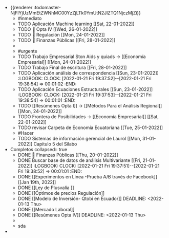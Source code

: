 - {{renderer :todomaster-NjFlYjUzMmEtZWNhMC00YzZjLTk0YmUtN2JlZTQ1NjczMjZi}}
	- #inmediato
	- TODO Aplicación Machine learning [[Sat, 22-01-2022]]
	- TODO  🧪 Opta IV [[Wed, 26-01-2022]]
	- TODO 🧪 Regulación [[Mon, 24-01-2022]]
	- TODO 🧪 Finanzas Públicas [[Fri, 28-01-2022]]
	-
	- #urgente
	- TODO Trabajo Empresarial Ston Aids y quiads → [[Economía Empresarial]] [[Mon, 24-01-2022]]
	- TODO Trabajo Final de escritura [[Fri, 28-01-2022]]
	- TODO Aplicación análisis de correspondencia [[Sun, 23-01-2022]]
	  :LOGBOOK:
	  CLOCK: [2022-01-21 Fri 19:37:52]--[2022-01-21 Fri 19:38:54] =>  00:01:02
	  :END:
	- TODO Aplicación  Ecuaciones Estructurales [[Sun, 23-01-2022]]
	  :LOGBOOK:
	  CLOCK: [2022-01-21 Fri 19:37:53]--[2022-01-21 Fri 19:38:54] =>  00:01:01
	  :END:
	- TODO [[Resúmenes Opta I]] → [[Métodos Para el Análisis Regional]] [[Mon, 24-01-2022]]
	- TODO Frontera de Posibilidades → [[Economía Empresarial]] [[Sat, 22-01-2022]]
	- TODO revisar Carpeta de Economía Ecuatoriana [[Tue, 25-01-2022]]
	- #Hacer
	- TODO Sistemas de información gerencial de Laurol [[Mon, 31-01-2022]] Capitulo 5 del Silabo
- Completos
  collapsed:: true
	- DONE 🧪 Finanzas Públicas [[Thu, 20-01-2022]]
	- DONE Buscar base de datos de análisis Multivariante [[Fri, 21-01-2022]]
	  :LOGBOOK:
	  CLOCK: [2022-01-21 Fri 19:37:51]--[2022-01-21 Fri 19:38:52] =>  00:01:01
	  :END:
	- DONE [[Experimentos  en Linea -Prueba A/B través de Facebook]] [[Jan 19th, 2022]]
	- DONE [[Ley de Plusvalía ]]
	- DONE [[Óptimos de precios Regulación]]
	- DONE [[Modelo de Inversión- Qtobi en Ecuador]]
	  DEADLINE: <2022-01-13 Thu>
	- DONE [[Mercado Laboral]]
	- DONE [[Resúmenes Opta IV]]
	  DEADLINE: <2022-01-13 Thu>
	-
	- sda
-